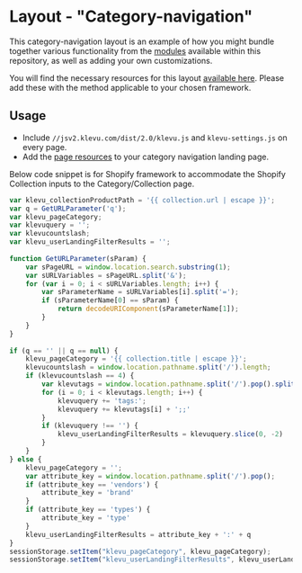 # Layout - "Category-navigation"

This category-navigation layout is an example of how you might bundle together various functionality
from the [modules](/modules) available within this repository, as well as adding
your own customizations.

You will find the necessary resources for this layout 
[available here](/layout/category-navigation/resources).
Please add these with the method applicable to your chosen framework.

## Usage

- Include `//jsv2.klevu.com/dist/2.0/klevu.js` and `klevu-settings.js` on every page.
- Add the [page resources](/layout/category-navigation/resources) to your category navigation landing page.

Below code snippet is for Shopify framework to accommodate the Shopify Collection inputs to the Category/Collection page.

```js
var klevu_collectionProductPath = '{{ collection.url | escape }}';
var q = GetURLParameter('q');
var klevu_pageCategory;
var klevuquery = '';
var klevucountslash;
var klevu_userLandingFilterResults = '';
  
function GetURLParameter(sParam) {
    var sPageURL = window.location.search.substring(1);
    var sURLVariables = sPageURL.split('&');
    for (var i = 0; i < sURLVariables.length; i++) {
        var sParameterName = sURLVariables[i].split('=');
        if (sParameterName[0] == sParam) {
            return decodeURIComponent(sParameterName[1]);
        }
    }
}
  
if (q == '' || q == null) {
    klevu_pageCategory = '{{ collection.title | escape }}';
    klevucountslash = window.location.pathname.split('/').length;
    if (klevucountslash == 4) {
        var klevutags = window.location.pathname.split('/').pop().split('+');
        for (i = 0; i < klevutags.length; i++) {
            klevuquery += 'tags:';
            klevuquery += klevutags[i] + ';;'
        }
        if (klevuquery !== '') {
            klevu_userLandingFilterResults = klevuquery.slice(0, -2)
        }
    }
} else {
    klevu_pageCategory = '';
    var attribute_key = window.location.pathname.split('/').pop();
    if (attribute_key == 'vendors') {
        attribute_key = 'brand'
    }
    if (attribute_key == 'types') {
        attribute_key = 'type'
    }
    klevu_userLandingFilterResults = attribute_key + ':' + q
}
sessionStorage.setItem("klevu_pageCategory", klevu_pageCategory);
sessionStorage.setItem("klevu_userLandingFilterResults", klevu_userLandingFilterResults);
```